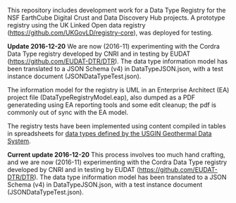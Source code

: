This repository includes development work for a Data Type Registry for the NSF EarthCube Digital Crust and Data Discovery Hub projects. 
A prototype registry using the UK Linked Open data registry (https://github.com/UKGovLD/registry-core), was deployed for testing. 

**Update 2016-12-20**
We are now (2016-11) experimenting with the Cordra Data Type registry developed by CNRI and in testing by EUDAT (https://github.com/EUDAT-DTR/DTR).  The data type information model has been translated to a JSON Schema (v4) in DataTypeJSON.json, with a test instance document (JSONDataTypeTest.json).  

The information model for the registry is UML in an Enterprise Architect (EA) project file (DataTypeRegistryModel.eap), also dumped as a PDF generateding using EA reporting tools and some edit cleanup; the pdf is commonly out of sync with the EA model.

The registry tests have been implemented using content compiled in tables in spreadsheets for [data types defined by the USGIN Geothermal Data System](http://schemas.usgin.org/models/). 

**Current update 2016-12-20**
This process involves too much hand crafting, and we are now (2016-11) experimenting with the Cordra Data Type registry developed by CNRI and in testing by EUDAT (https://github.com/EUDAT-DTR/DTR).  The data type iniformation model has been translated to a JSON Schema (v4) in DataTypeJSON.json, with a test instance document (JSONDataTypeTest.json).  

